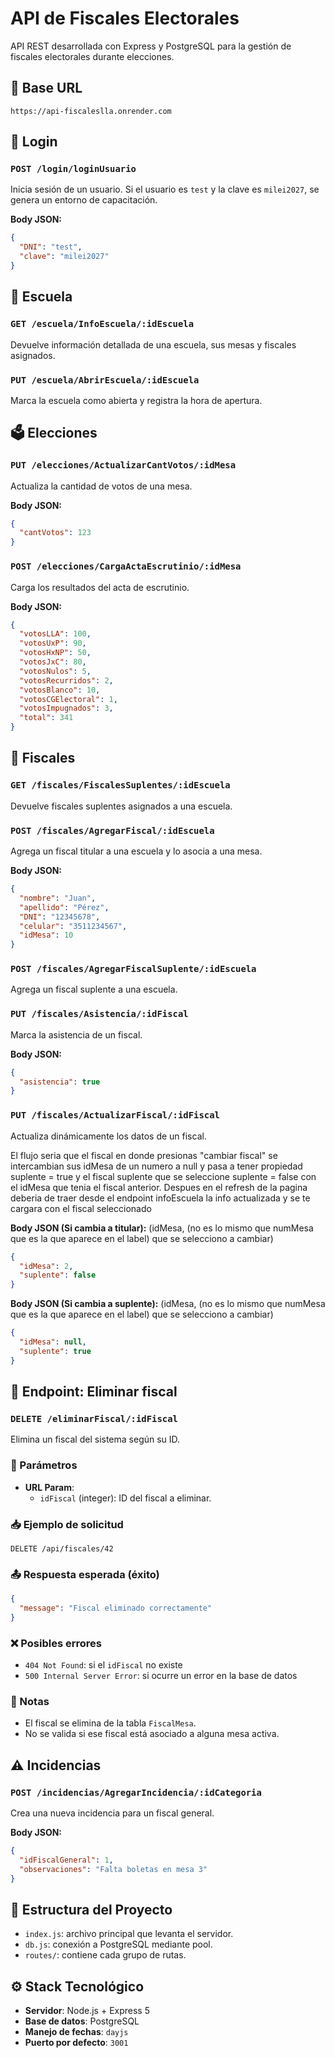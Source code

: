 # API de Fiscales Electorales

API REST desarrollada con Express y PostgreSQL para la gestión de fiscales electorales durante elecciones.

## 📌 Base URL
```
https://api-fiscaleslla.onrender.com
```

## 🔐 Login

### `POST /login/loginUsuario`
Inicia sesión de un usuario. Si el usuario es `test` y la clave es `milei2027`, se genera un entorno de capacitación.

**Body JSON:**
```json
{
  "DNI": "test",
  "clave": "milei2027"
}
```

## 🏫 Escuela

### `GET /escuela/InfoEscuela/:idEscuela`
Devuelve información detallada de una escuela, sus mesas y fiscales asignados.

### `PUT /escuela/AbrirEscuela/:idEscuela`
Marca la escuela como abierta y registra la hora de apertura.

## 🗳️ Elecciones

### `PUT /elecciones/ActualizarCantVotos/:idMesa`
Actualiza la cantidad de votos de una mesa.

**Body JSON:**
```json
{
  "cantVotos": 123
}
```

### `POST /elecciones/CargaActaEscrutinio/:idMesa`
Carga los resultados del acta de escrutinio.

**Body JSON:**
```json
{
  "votosLLA": 100,
  "votosUxP": 90,
  "votosHxNP": 50,
  "votosJxC": 80,
  "votosNulos": 5,
  "votosRecurridos": 2,
  "votosBlanco": 10,
  "votosCGElectoral": 1,
  "votosImpugnados": 3,
  "total": 341
}
```

## 👤 Fiscales

### `GET /fiscales/FiscalesSuplentes/:idEscuela`
Devuelve fiscales suplentes asignados a una escuela.

### `POST /fiscales/AgregarFiscal/:idEscuela`
Agrega un fiscal titular a una escuela y lo asocia a una mesa.

**Body JSON:**
```json
{
  "nombre": "Juan",
  "apellido": "Pérez",
  "DNI": "12345678",
  "celular": "3511234567",
  "idMesa": 10
}
```

### `POST /fiscales/AgregarFiscalSuplente/:idEscuela`
Agrega un fiscal suplente a una escuela.

### `PUT /fiscales/Asistencia/:idFiscal`
Marca la asistencia de un fiscal.

**Body JSON:**
```json
{
  "asistencia": true
}
```

### `PUT /fiscales/ActualizarFiscal/:idFiscal`
Actualiza dinámicamente los datos de un fiscal.

El flujo seria que el fiscal en donde presionas "cambiar fiscal" se intercambian sus idMesa de un numero a null y pasa a tener propiedad suplente  = true y el fiscal suplente que se seleccione suplente = false con el idMesa que tenia el fiscal anterior. Despues en el refresh de la pagina deberia de traer desde el endpoint infoEscuela la info actualizada y se te cargara con el fiscal seleccionado

**Body JSON (Si cambia a titular):**
(idMesa, (no es lo mismo que numMesa que es la que aparece en el label) que se selecciono a cambiar)

```json
{
  "idMesa": 2, 
  "suplente": false
}
```

**Body JSON (Si cambia a suplente):**
(idMesa, (no es lo mismo que numMesa que es la que aparece en el label) que se selecciono a cambiar)

```json
{
  "idMesa": null,
  "suplente": true
}
```

## 🧾 Endpoint: Eliminar fiscal

### `DELETE /eliminarFiscal/:idFiscal`

Elimina un fiscal del sistema según su ID.

### 🔧 Parámetros

- **URL Param**:
  - `idFiscal` (integer): ID del fiscal a eliminar.

### 📥 Ejemplo de solicitud

```http
DELETE /api/fiscales/42
```

### 📤 Respuesta esperada (éxito)

```json
{
  "message": "Fiscal eliminado correctamente"
}
```

### ❌ Posibles errores

- `404 Not Found`: si el `idFiscal` no existe
- `500 Internal Server Error`: si ocurre un error en la base de datos

### 🧪 Notas

- El fiscal se elimina de la tabla `FiscalMesa`.
- No se valida si ese fiscal está asociado a alguna mesa activa.

## ⚠️ Incidencias

### `POST /incidencias/AgregarIncidencia/:idCategoria`
Crea una nueva incidencia para un fiscal general.

**Body JSON:**
```json
{
  "idFiscalGeneral": 1,
  "observaciones": "Falta boletas en mesa 3"
}
```

## 🧱 Estructura del Proyecto
- `index.js`: archivo principal que levanta el servidor.
- `db.js`: conexión a PostgreSQL mediante pool.
- `routes/`: contiene cada grupo de rutas.

## ⚙️ Stack Tecnológico
- **Servidor**: Node.js + Express 5
- **Base de datos**: PostgreSQL
- **Manejo de fechas**: `dayjs`
- **Puerto por defecto**: `3001`
